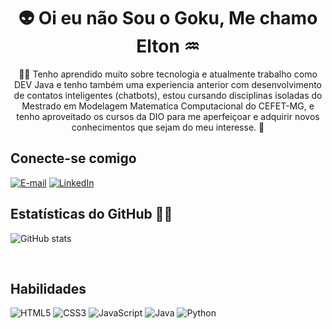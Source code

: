 <div align="center">
    <h1> 👽 Oi eu não Sou o Goku, Me chamo Elton ♒ </h1>
    <p>🧑‍🚀 Tenho aprendido muito sobre tecnologia e atualmente trabalho como DEV Java e tenho também uma experiencia anterior com desenvolvimento de contatos inteligentes (chatbots), estou cursando disciplinas isoladas do Mestrado em Modelagem Matematica Computacional do CEFET-MG, e tenho aproveitado os cursos da DIO para me aperfeiçoar e adquirir novos conhecimentos que sejam do meu interesse. 🚀</p>
</div>


## Conecte-se comigo 
[![E-mail](https://img.shields.io/badge/-Email-000?style=for-the-badge&logo=microsoft-outlook&logoColor=007BFF&color=FFF)](mailto:eltons.freitas01@gmail.com)
[![LinkedIn](https://img.shields.io/badge/-LinkedIn-000?style=for-the-badge&logo=linkedin&logoColor=007BFF&color=FFF)](www.linkedin.com/in/elton-freitas-51b7a129a)

## Estatísticas do GitHub 😶‍🌫️

![GitHub stats](https://github-readme-stats-git-masterrstaa-rickstaa.vercel.app/api?username=esfreitas&hide_title=true&show_icons=true&include_all_commits=false&count_private=true&line_height=25&hide=issues&bg_color=000033&title_color=007BFF&text_color=FFF&border_radius=3&border_color=007BFF&icon_color=007BFF&theme=jolly)

<br>

## Habilidades
![HTML5](https://img.shields.io/badge/HTML5-FFF?style=for-the-badge&logo=html5)
![CSS3](https://img.shields.io/badge/CSS3-FFF?style=for-the-badge&logo=css3&logoColor=264CE4)
![JavaScript](https://img.shields.io/badge/JavaScript-FFF?style=for-the-badge&logo=javascript)
![Java](https://img.shields.io/badge/Java-FFF?style=for-the-badge&logo=java)
![Python](https://img.shields.io/badge/Python-FFF?style=for-the-badge&logo=python)
